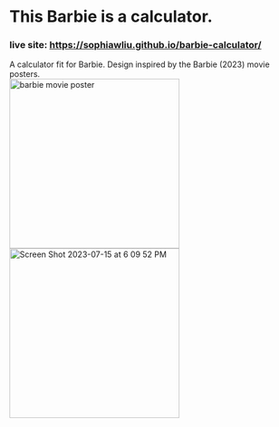 # This Barbie is a calculator.
### live site: https://sophiawliu.github.io/barbie-calculator/
A calculator fit for Barbie. Design inspired by the Barbie (2023) movie posters.  
<img height="300" alt="barbie movie poster" src="https://github.com/sophiawliu/barbie-calculator/assets/122403050/66d86f26-f256-4ce1-9a11-b4c1b59a9e1a">
<img width="300" alt="Screen Shot 2023-07-15 at 6 09 52 PM" src="https://github.com/sophiawliu/barbie-calculator/assets/122403050/0683a0ef-32a4-4810-9b6f-bf041345b988">
